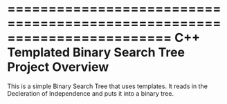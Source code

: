 ========================================================================
    C++ Templated Binary Search Tree Project Overview
========================================================================

This is a simple Binary Search Tree that uses templates. It reads in the 
Decleration of Independence and puts it into a binary tree.

